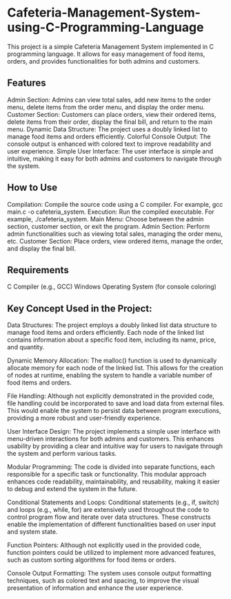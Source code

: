 # Cafeteria-Management-System-using-C-Programming-Language
This project is a simple Cafeteria Management System implemented in C programming language. It allows for easy management of food items, orders, and provides functionalities for both admins and customers.

## Features
Admin Section: Admins can view total sales, add new items to the order menu, delete items from the order menu, and display the order menu.
Customer Section: Customers can place orders, view their ordered items, delete items from their order, display the final bill, and return to the main menu.
Dynamic Data Structure: The project uses a doubly linked list to manage food items and orders efficiently.
Colorful Console Output: The console output is enhanced with colored text to improve readability and user experience.
Simple User Interface: The user interface is simple and intuitive, making it easy for both admins and customers to navigate through the system.

## How to Use
Compilation: Compile the source code using a C compiler. For example, gcc main.c -o cafeteria_system.
Execution: Run the compiled executable. For example, ./cafeteria_system.
Main Menu: Choose between the admin section, customer section, or exit the program.
Admin Section: Perform admin functionalities such as viewing total sales, managing the order menu, etc.
Customer Section: Place orders, view ordered items, manage the order, and display the final bill.

## Requirements
C Compiler (e.g., GCC)
Windows Operating System (for console coloring)

## Key Concept Used in the Project:

Data Structures: The project employs a doubly linked list data structure to manage food items and orders efficiently. Each node of the linked list contains information about a specific food item, including its name, price, and quantity.

Dynamic Memory Allocation: The malloc() function is used to dynamically allocate memory for each node of the linked list. This allows for the creation of nodes at runtime, enabling the system to handle a variable number of food items and orders.

File Handling: Although not explicitly demonstrated in the provided code, file handling could be incorporated to save and load data from external files. This would enable the system to persist data between program executions, providing a more robust and user-friendly experience.

User Interface Design: The project implements a simple user interface with menu-driven interactions for both admins and customers. This enhances usability by providing a clear and intuitive way for users to navigate through the system and perform various tasks.

Modular Programming: The code is divided into separate functions, each responsible for a specific task or functionality. This modular approach enhances code readability, maintainability, and reusability, making it easier to debug and extend the system in the future.

Conditional Statements and Loops: Conditional statements (e.g., if, switch) and loops (e.g., while, for) are extensively used throughout the code to control program flow and iterate over data structures. These constructs enable the implementation of different functionalities based on user input and system state.

Function Pointers: Although not explicitly used in the provided code, function pointers could be utilized to implement more advanced features, such as custom sorting algorithms for food items or orders.

Console Output Formatting: The system uses console output formatting techniques, such as colored text and spacing, to improve the visual presentation of information and enhance the user experience.
